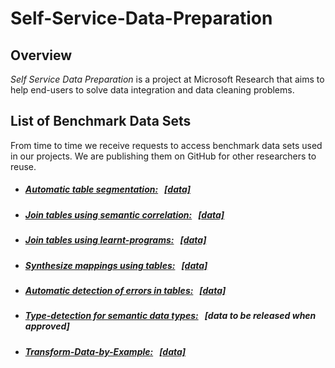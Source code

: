 # Self-Service-Data-Preparation

## Overview
*Self Service Data Preparation* is a project at Microsoft Research that aims to help end-users to solve data integration and data cleaning problems.




## List of Benchmark Data Sets 

From time to time we receive requests to access benchmark data sets used in our projects. We are publishing them on GitHub for other researchers to reuse.

* ##### [Automatic table segmentation:](https://www.microsoft.com/en-us/research/wp-content/uploads/2016/02/Main.pdf) &nbsp;&nbsp;[[data]](https://github.com/Yeye-He/TEGRA-Table-Segmentation) 

* ##### [Join tables using semantic correlation:](https://www.microsoft.com/en-us/research/wp-content/uploads/2016/02/p2045-he.pdf) &nbsp;&nbsp;[[data]](https://github.com/Yeye-He/Semantic-Join)

* ##### [Join tables using learnt-programs:](https://www.microsoft.com/en-us/research/wp-content/uploads/2016/12/autojoin-fullversion.pdf)  &nbsp;&nbsp;[[data]](https://github.com/Yeye-He/Auto-Join)

* ##### [Synthesize mappings using tables:](https://www.microsoft.com/en-us/research/wp-content/uploads/2017/03/mapping-synthesis.pdf)  &nbsp;&nbsp;[[data]](https://github.com/Yeye-He/Mapping-Synthesis)

* ##### [Automatic detection of errors in tables:](https://www.microsoft.com/en-us/research/uploads/prod/2018/04/AutoDetect.pdf)  &nbsp;&nbsp;[[data]](https://github.com/zphuangHKUCS/Auto-Detect-released-data)

* ##### [Type-detection for semantic data types:](https://www.microsoft.com/en-us/research/uploads/prod/2018/04/main2.pdf)  &nbsp;&nbsp;[data to be released when approved]

* ##### [Transform-Data-by-Example:](https://www.microsoft.com/en-us/research/uploads/prod/2018/04/TDE-demo.pdf)  &nbsp;&nbsp;[[data]](https://github.com/Yeye-He/Transform-Data-by-Example)

